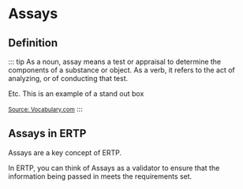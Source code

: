 # Assays

## Definition

::: tip
As a noun, assay means a test or appraisal to determine the components of a substance or object.
As a verb, it refers to the act of analyzing, or of conducting that test.

Etc. This is an example of a stand out box

<small>[Source: Vocabulary.com](https://www.vocabulary.com/dictionary/assay)</small>
:::


## Assays in ERTP

Assays are a key concept of ERTP.

In ERTP, you can think of Assays as a validator to ensure that the information being passed in meets the requirements set.
